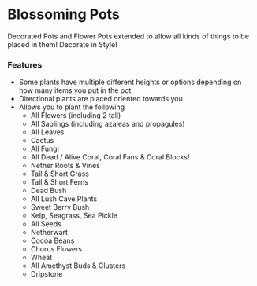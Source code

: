 # Blossoming Pots<!--$headerTitle--><!--$pmc:delete-->

Decorated Pots and Flower Pots extended to allow all kinds of things to be placed in them! Decorate in Style! <!--$pmc:headerSize-->

### Features
- Some plants have multiple different heights or options depending on how many items you put in the pot. 
- Directional plants are placed oriented towards you.
- Allows you to plant the following
  - All Flowers (including 2 tall)
  - All Saplings (including azaleas and propagules)
  - All Leaves
  - Cactus
  - All Fungi
  - All Dead / Alive Coral, Coral Fans & Coral Blocks!
  - Nether Roots & Vines
  - Tall & Short Grass
  - Tall & Short Ferns
  - Dead Bush
  - All Lush Cave Plants
  - Sweet Berry Bush
  - Kelp, Seagrass, Sea Pickle
  - All Seeds
  - Netherwart
  - Cocoa Beans
  - Chorus Flowers
  - Wheat
  - All Amethyst Buds & Clusters
  - Dripstone
